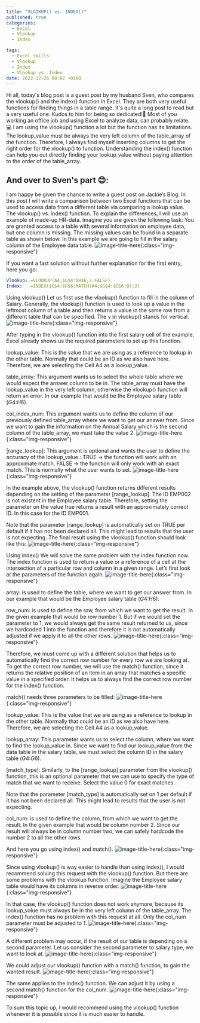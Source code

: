 ```yaml
---
title: "VLOOKUP() vs. INDEX()"
published: true
categories:
  - Excel
  - Vlookup
  - Index

tags:
  - Excel skills
  - Vlookup
  - Index
  - Vlookup vs. Index
date: 2022-12-26 00:02 +0100
---
```

Hi all,
today's blog post is a guest post by my husband Sven, who compares the vlookup() and the index() function in Excel. They are both very useful functions for finding things in a table range. It's quite a long post to read but a very useful one. Kudos to him for being so dedicated!:clap: Most of you working an office job and using Excel to analyze data, can probably relate.:computer: I am using the vlookup() function a lot but the function has its limitations. The lookup_value must be always the very left column of the table_array of the function. Therefore, I always find myself inserting columns to get the right order for the vlookup() to function. Understanding the index() function can help you out directly finding your lookup_value without paying attention to the order of the table_array.

And over to Sven's part :blush::
---
I am happy be given the chance to write a guest post on Jackie’s Blog. In this post I will write a comparison between two Excel functions that can be used to access data from a different table via comparing a lookup value. The vlookup() vs. index() function.
To explain the differences, I will use an example of made-up HR-data. Imagine you are given the following task: You are granted access to a table with several information on employee data, but one column is missing. The missing values can be found in a separate table as shown below. In this example we are going to fill in the salary column of the Employee data table.
![image-title-here](/assets/images/vlookup%20vs%20index_1.png){:class="img-responsive"}

If you want a fast solution without further explanation for the first entry, here you go:
```yaml
Vlookup: =VLOOKUP(A4;$G$4:$H$6;2;FALSE)
Index: 	 =INDEX($G$4:$H$6;MATCH(A4;$G$4:$G$6;0);2)
```

Using vlookup()
Let us first use the vlookup() function to fill in the column of Salary. Generally, the vlookup() function is used to look up a value in the leftmost column of a table and then returns a value in the same row from a different table that can be specified. The v in vlookup() stands for vertical.
![image-title-here](/assets/images/vlookup%20vs%20index_2.png){:class="img-responsive"}

After typing in the vlookup() function into the first salary cell of the example, Excel already shows us the required parameters to set up this function.

lookup_value: This is the value that we are using as a reference to lookup in the other table. Normally that could be an ID as we also have here. Therefore, we are selecting the Cell A4 as a lookup_value.

table_array: This argument wants us to select the whole table where we would expect the answer column to be in. The table_array must have the lookup_value in the very left column, otherwise the vlookup() function will return an error. In our example that would be the Employee salary table ($G$4:$H$6).

col_index_num: This argument wants us to define the column of our previously defined table_array where we want to get our answer from. Since we want to gain the information on the Annual Salary which is the second column of the table_array, we must take the value 2.
![image-title-here](/assets/images/vlookup%20vs%20index_3.png){:class="img-responsive"}


[range_lookup]: This argument is optional and wants the user to define the accuracy of the lookup_value.:
TRUE -> the function will work with an approximate match.
FALSE -> the function will only work with an exact match. This is normally what the user wants to set.
![image-title-here](/assets/images/vlookup%20vs%20index_4.png){:class="img-responsive"}

In the example above, the vlookup() function returns different results depending on the setting of the parameter [range_lookup]. The ID EMP002 is not existent in the Employee salary table. Therefore, setting the parameter on the value true returns a result with an approximately correct ID. In this case for the ID EMP001.

Note that the parameter [range_lookup] is automatically set on TRUE per default if it has not been declared all. This might lead to results that the user is not expecting.
The final result using the vlookup() function should look like this:
![image-title-here](/assets/images/vlookup%20vs%20index_5.png){:class="img-responsive"}


Using index()
We will solve the same problem with the index function now. The index function is used to return a value or a reference of a cell at the intersection of a particular row and column in a given range. Let’s first look at the parameters of the function again.
![image-title-here](/assets/images/vlookup%20vs%20index_6.png){:class="img-responsive"}

array: is used to define the table, where we want to get our answer from. In our example that would be the Employee salary table ($G$4:$H$6).

row_num: is used to define the row, from which we want to get the result. In the given example that would be row number 1. But if we would set the parameter to 1, we would always get the same result returned to us, since we hardcoded 1 into the function and therefore it is not automatically adjusted if we apply it to all the other rows.
![image-title-here](/assets/images/vlookup%20vs%20index_7.png){:class="img-responsive"}

Therefore, we must come up with a different solution that helps us to automatically find the correct row number for every row we are looking at. To get the correct row number, we will use the match() function, since it returns the relative position of an item in an array that matches a specific value in a specified order. It helps us to always find the correct row number for the index() function.

match() needs three parameters to be filled:
![image-title-here](/assets/images/vlookup%20vs%20index_8.png){:class="img-responsive"}

lookup_value: This is the value that we are using as a reference to lookup in the other table. Normally that could be an ID as we also have here. Therefore, we are selecting the Cell A4 as a lookup_value.

lookup_array: This parameter wants us to select the column, where we want to find the lookup_value in. Since we want to find our lookup_value from the data table in the salary table, we must select the column ID in the salary table ($G$4:$G$6).

[match_type]: Similarly, to the [range_lookup] parameter from the vlookup() function, this is an optional parameter that we can use to specify the type of match that we want to receive. Select the value 0 for exact matches.

Note that the parameter [match_type] is automatically set on 1 per default if it has not been declared all. This might lead to results that the user is not expecting.

col_num: is used to define the column, from which we want to get the result. In the given example that would be column number 2. Since our result will always be in column number two, we can safely hardcode the number 2 to all the other rows.

And here you go using index() and match().
![image-title-here](/assets/images/vlookup%20vs%20index_9.png){:class="img-responsive"}

Since using vlookup() is way easier to handle than using index(), I would recommend solving this request with the vlookup() function. But there are some problems with the vlookup function. Imagine the Employee salary table would have its columns in reverse order.
![image-title-here](/assets/images/vlookup%20vs%20index_10.png){:class="img-responsive"}

In that case, the vlookup() function does not work anymore, because its lookup_value must always be in the very left column of the table_array. The index() function has no problem with this request at all. Only the col_num parameter must be adjusted to 1. 
![image-title-here](/assets/images/vlookup%20vs%20index_11.png){:class="img-responsive"}

A different problem may occur, if the result of our table is depending on a second parameter. Let us consider the second parameter to salary type, we want to look at.
![image-title-here](/assets/images/vlookup%20vs%20index_12.png){:class="img-responsive"}

We could adjust our vlookup() function with a match() function, to gain the wanted result. 
![image-title-here](/assets/images/vlookup%20vs%20index_13.png){:class="img-responsive"}

The same applies to the index() function. We can adjust it by using a second match() function for the col_num.
![image-title-here](/assets/images/vlookup%20vs%20index_14.png){:class="img-responsive"}

To sum this topic up, I would recommend using the vlookup() function whenever it is possible since it is much easier to handle.
